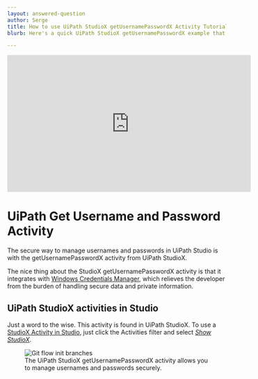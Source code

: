 ```yaml
---
layout: answered-question
author: Serge
title: How to use UiPath StudioX getUsernamePasswordX Activity Tutorial
blurb: Here's a quick UiPath StudioX getUsernamePasswordX example that demonstrates UiPath Windows Credentials Manager integration. It's the best way to manager usernames and passwords.

---
```


<div class="embed-responsive embed-responsive-16by9">
<iframe src="https://www.youtube.com/embed/7J03lhwLnVQ8" allow="accelerometer; autoplay; clipboard-write; encrypted-media; gyroscope; picture-in-picture" allowfullscreen="" width="560" height="315" frameborder="0"></iframe>
</div>

# UiPath Get Username and Password Activity

The secure way to manage usernames and passwords in UiPath Studio is with the getUsernamePasswordX activity from UiPath StudioX.

The nice thing about the StudioX getUsernamePasswordX activity is that it integrates with [Windows Credentials Manager](https://forum.uipath.com/t/how-to-integrate-windows-credentials-manager-with-uipath-studio-and-studiox/288849), which relieves the developer from the burden of handling secure data and private information.

## UiPath StudioX activities in Studio

Just a word to the wise. This activity is found in UiPath StudioX. To use a [StudioX Activity in Studio](https://forum.uipath.com/t/how-do-you-access-a-uipath-studiox-activity-in-uipath-studio/287953), just click the Activities filter and select <em>[Show StudioX](https://youtu.be/sMaLZFY7ys4)</em>.

<figure class="figure">
  <img src="https://www.uipath.com/hs-fs/hubfs/WindowsCredentials_CredentialManager.png?width=607&height=206&name=WindowsCredentials_CredentialManager.png" alt="Git flow init branches" class="img-fluid mx-auto d-block img-thumbnail rounded ">
  <figcaption class="figure-caption">The UiPath StudioX getUsernamePasswordX activity allows you to manage usernames and passwords securely.</figcaption>
</figure>

